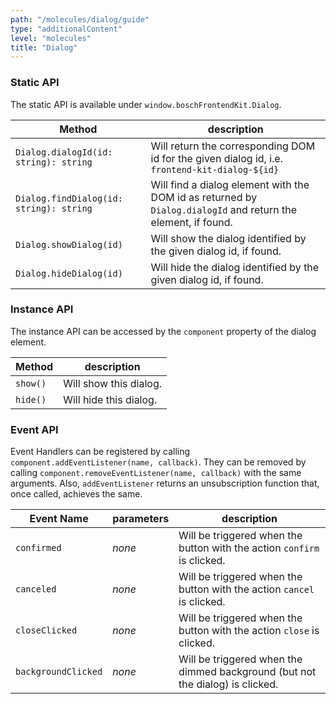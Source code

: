 ```yaml
---
path: "/molecules/dialog/guide"
type: "additionalContent"
level: "molecules"
title: "Dialog"
---
```


### Static API

The static API is available under `window.boschFrontendKit.Dialog`.

|  Method | description  |  
|---|---|
|  `Dialog.dialogId(id: string): string`  | Will return the corresponding DOM id for the given dialog id, i.e. `frontend-kit-dialog-${id}`  | 
|  `Dialog.findDialog(id: string): string` | Will find a dialog element with the DOM id as returned by `Dialog.dialogId` and return the element, if found. |
|  `Dialog.showDialog(id)` | Will show the dialog identified by the given dialog id, if found. |
|  `Dialog.hideDialog(id)` | Will hide the dialog identified by the given dialog id, if found. |

### Instance API

The instance API can be accessed by the `component` property of the dialog element.

|  Method | description  |  
|---|---|
|  `show()` | Will show this dialog. |
|  `hide()` | Will hide this dialog. |

### Event API

Event Handlers can be registered by calling `component.addEventListener(name, callback)`. They can be removed by calling `component.removeEventListener(name, callback)` with the same arguments. Also, `addEventListener` returns an unsubscription function that, once called, achieves the same.

|  Event Name | parameters  |  description |
|---|---|--|
|  `confirmed` | _none_ | Will be triggered when the button with the action `confirm` is clicked. |
|  `canceled` | _none_ | Will be triggered when the button with the action `cancel` is clicked. |
|  `closeClicked` | _none_ | Will be triggered when the button with the action `close` is clicked. |
|  `backgroundClicked` | _none_ | Will be triggered when the dimmed background (but not the dialog) is clicked. |


